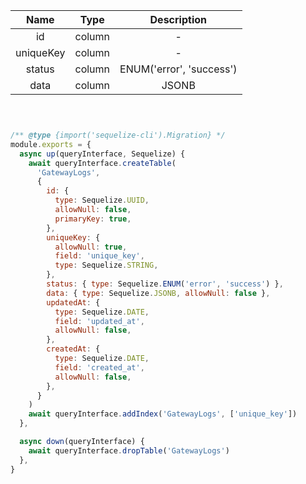 
|   Name    |  Type  |       Description        |
| :-------: | :----: | :----------------------: |
|    id     | column |            -             |
| uniqueKey | column |            -             |
|  status   | column | ENUM('error', 'success') |
|   data    | column |          JSONB           |


```javascript



/** @type {import('sequelize-cli').Migration} */
module.exports = {
  async up(queryInterface, Sequelize) {
    await queryInterface.createTable(
      'GatewayLogs',
      {
        id: {
          type: Sequelize.UUID,
          allowNull: false,
          primaryKey: true,
        },
        uniqueKey: {
          allowNull: true,
          field: 'unique_key',
          type: Sequelize.STRING,
        },
        status: { type: Sequelize.ENUM('error', 'success') },
        data: { type: Sequelize.JSONB, allowNull: false },
        updatedAt: {
          type: Sequelize.DATE,
          field: 'updated_at',
          allowNull: false,
        },
        createdAt: {
          type: Sequelize.DATE,
          field: 'created_at',
          allowNull: false,
        },
      }
    )
    await queryInterface.addIndex('GatewayLogs', ['unique_key'])
  },

  async down(queryInterface) {
    await queryInterface.dropTable('GatewayLogs')
  },
}
